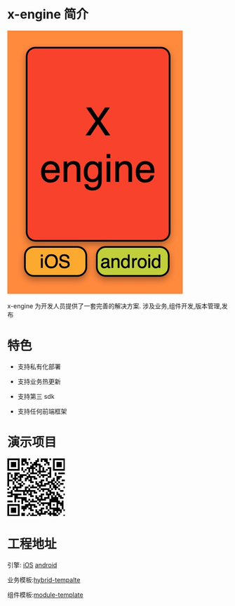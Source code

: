 
# x-engine 简介
<html>
  <div class="book">
    <img
      alt="x-engine hybrid"
      src="/face.jpg"
      />
  </div>
</a>
</html>

x-engine 为开发人员提供了一套完善的解决方案. 涉及业务,组件开发,版本管理,发布
# 特色
- 支持私有化部署

- 支持业务热更新

- 支持第三 sdk

- 支持任何前端框架

  

# 演示项目

![蒲公英(iOS)](assets/image-20200719191338519.png)



# 工程地址

引擎: [iOS](https://github.com/zk4/x-engine-iOS) [android](https://github.com/zk4/x-engine-android)

业务模板:[hybrid-tempalte](https://github.com/zk4/x-engine-hybrid-template)

组件模板:[module-template](https://github.com/zk4/x-engine-module-template)

